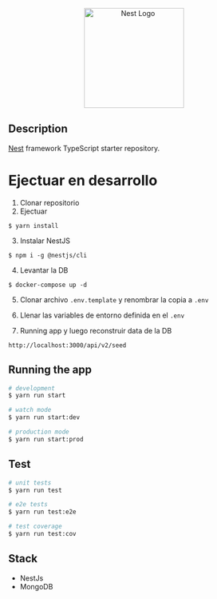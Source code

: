 <p align="center">
  <a href="http://nestjs.com/" target="blank"><img src="https://nestjs.com/img/logo-small.svg" width="200" alt="Nest Logo" /></a>
</p>




## Description

[Nest](https://github.com/nestjs/nest) framework TypeScript starter repository.

# Ejectuar en desarrollo

1. Clonar repositorio
2. Ejectuar
```
$ yarn install
```
3. Instalar NestJS
```
$ npm i -g @nestjs/cli
```
4. Levantar la DB
```
$ docker-compose up -d
```
5. Clonar archivo  ```.env.template``` y renombrar la copia a ```.env```

6. Llenar las variables de entorno definida en el ```.env```

7. Running app y luego reconstruir data de la DB
```
http://localhost:3000/api/v2/seed
```

## Running the app

```bash
# development
$ yarn run start

# watch mode
$ yarn run start:dev

# production mode
$ yarn run start:prod
```

## Test

```bash
# unit tests
$ yarn run test

# e2e tests
$ yarn run test:e2e

# test coverage
$ yarn run test:cov
```

## Stack

* NestJs
* MongoDB
